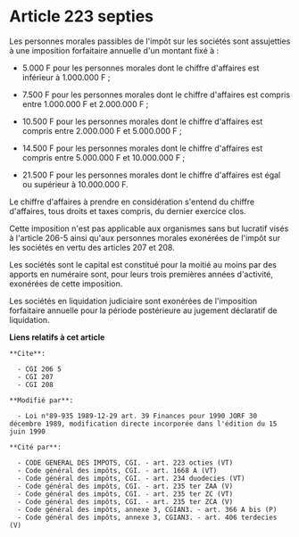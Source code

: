 # Article 223 septies

Les personnes morales passibles de l'impôt sur les sociétés sont assujetties à une imposition forfaitaire annuelle d'un
montant fixé à :

- 5.000 F pour les personnes morales dont le chiffre d'affaires est inférieur à 1.000.000 F ;

- 7.500 F pour les personnes morales dont le chiffre d'affaires est compris entre 1.000.000 F et 2.000.000 F ;

- 10.500 F pour les personnes morales dont le chiffre d'affaires est compris entre 2.000.000 F et 5.000.000 F ;

- 14.500 F pour les personnes morales dont le chiffre d'affaires est compris entre 5.000.000 F et 10.000.000 F ;

- 21.500 F pour les personnes morales dont le chiffre d'affaires est égal ou supérieur à 10.000.000 F.

Le chiffre d'affaires à prendre en considération s'entend du chiffre d'affaires, tous droits et taxes compris, du dernier
exercice clos.

Cette imposition n'est pas applicable aux organismes sans but lucratif visés à l'article 206-5 ainsi qu'aux personnes morales
exonérées de l'impôt sur les sociétés en vertu des articles 207 et 208.

Les sociétés sont le capital est constitué pour la moitié au moins par des apports en numéraire sont, pour leurs trois
premières années d'activité, exonérées de cette imposition.

Les sociétés en liquidation judiciaire sont exonérées de l'imposition forfaitaire annuelle pour la période postérieure au
jugement déclaratif de liquidation.

**Liens relatifs à cet article**

	**Cite**:

	  - CGI 206 5
	  - CGI 207
	  - CGI 208

	**Modifié par**:

	  - Loi n°89-935 1989-12-29 art. 39 Finances pour 1990 JORF 30 décembre 1989, modification directe incorporée dans l'édition du 15 juin 1990

	**Cité par**:

	  - CODE GENERAL DES IMPOTS, CGI. - art. 223 octies (VT)
	  - Code général des impôts, CGI. - art. 1668 A (VT)
	  - Code général des impôts, CGI. - art. 234 duodecies (VT)
	  - Code général des impôts, CGI. - art. 235 ter ZAA (V)
	  - Code général des impôts, CGI. - art. 235 ter ZC (VT)
	  - Code général des impôts, CGI. - art. 235 ter ZCA (V)
	  - Code général des impôts, annexe 3, CGIAN3. - art. 366 A bis (P)
	  - Code général des impôts, annexe 3, CGIAN3. - art. 406 terdecies (V)
